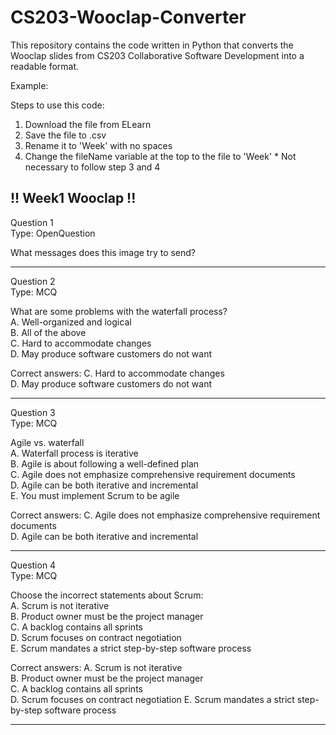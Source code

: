 # CS203-Wooclap-Converter

This repository contains the code written in Python that converts the Wooclap slides from CS203 Collaborative Software Development into a readable format.

Example: 

Steps to use this code:
1. Download the file from ELearn
2. Save the file to .csv 
3. Rename it to 'Week<Number>' with no spaces
4. Change the fileName variable at the top to the file to 'Week<Number>'
        * Not necessary to follow step 3 and 4

!! Week1 Wooclap !!
----------

Question 1<br/>
Type: OpenQuestion<br/>

What messages does this image try to send?

----------

Question 2<br/>
Type: MCQ

What are some problems with the waterfall process?<br/>
A. Well-organized and logical<br/>
B. All of the above<br/>
C. Hard to accommodate changes<br/>
D. May produce software customers do not want<br/>

Correct answers:
C. Hard to accommodate changes<br/>
D. May produce software customers do not want<br/>

----------

Question 3<br/>
Type: MCQ

Agile vs. waterfall<br/>
A. Waterfall process is iterative<br/>
B. Agile is about following a well-defined plan<br/>
C. Agile does not emphasize comprehensive requirement documents<br/>
D. Agile can be both iterative and incremental<br/>
E. You must implement Scrum to be agile<br/>

Correct answers:
C. Agile does not emphasize comprehensive requirement documents<br/>
D. Agile can be both iterative and incremental<br/>

----------

Question 4<br/>
Type: MCQ

Choose the incorrect statements about Scrum:<br/>
A. Scrum is not iterative<br/>
B. Product owner must be the project manager<br/>
C. A backlog contains all sprints<br/>
D. Scrum focuses on contract negotiation<br/>
E. Scrum mandates a strict step-by-step software process<br/>

Correct answers:
A. Scrum is not iterative<br/>
B. Product owner must be the project manager<br/>
C. A backlog contains all sprints<br/>
D. Scrum focuses on contract negotiation
E. Scrum mandates a strict step-by-step software process

----------

